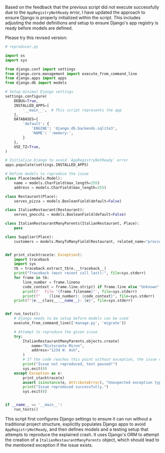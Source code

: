 Based on the feedback that the previous script did not execute successfully due to the `AppRegistryNotReady` error, I have updated the approach to ensure Django is properly initialized within the script. This includes adjusting the model definitions and setup to ensure Django's app registry is ready before models are defined.

Please try this revised version:

```python
# reproducer.py

import os
import sys

from django.conf import settings
from django.core.management import execute_from_command_line
from django.apps import apps
from django.db import models

# Setup minimal Django settings
settings.configure(
    DEBUG=True,
    INSTALLED_APPS=[
        '__main__',  # This script represents the app
    ],
    DATABASES={
        'default': {
            'ENGINE': 'django.db.backends.sqlite3',
            'NAME': ':memory:',
        }
    },
    USE_TZ=True,
)

# Initialize Django to avoid `AppRegistryNotReady` error
apps.populate(settings.INSTALLED_APPS)

# Define models to reproduce the issue
class Place(models.Model):
    name = models.CharField(max_length=255)
    address = models.CharField(max_length=255)

class Restaurant(Place):
    serves_pizza = models.BooleanField(default=False)

class ItalianRestaurant(Restaurant):
    serves_gnocchi = models.BooleanField(default=False)

class ItalianRestaurantManyParents(ItalianRestaurant, Place):
    pass

class Supplier(Place):
    customers = models.ManyToManyField(Restaurant, related_name="provider")


def print_stacktrace(e: Exception):
    import traceback
    import sys
    tb = traceback.extract_tb(e.__traceback__)
    print("Traceback (most recent call last):", file=sys.stderr)
    for frame in tb:
        line_number = frame.lineno
        code_context = frame.line.strip() if frame.line else "Unknown"
        print(f'  File "{frame.filename}"', file=sys.stderr)
        print(f"    {line_number}: {code_context}", file=sys.stderr)
    print(f"{e.__class__.__name__}: {e}", file=sys.stderr)


def run_tests():
    # Django needs to be setup before models can be used
    execute_from_command_line(['manage.py', 'migrate'])

    # Attempt to reproduce the given issue
    try:
        ItalianRestaurantManyParents.objects.create(
            name="Ristorante Miron",
            address="1234 W. Ash",
        )
        # If the code reaches this point without exception, the issue did not occur
        print("Issue not reproduced, test passed!")
        sys.exit(0)
    except Exception as e:
        print_stacktrace(e)
        assert isinstance(e, AttributeError), "Unexpected exception type"
        print("Issue reproduced successfully.")
        sys.exit(0)


if __name__ == '__main__':
    run_tests()
```

This script first configures Django settings to ensure it can run without a traditional project structure, explicitly populates Django apps to avoid `AppRegistryNotReady`, and then defines models and a testing setup that attempts to reproduce the explained crash. It uses Django's ORM to attempt the creation of a `ItalianRestaurantManyParents` object, which should lead to the mentioned exception if the issue exists.